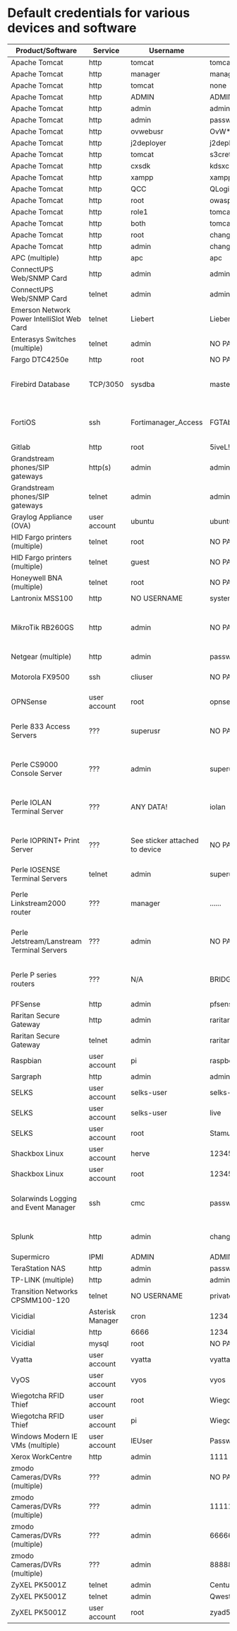# Default credentials for various devices and software

Product/Software | Service | Username | Password | Remarks
---------------- | ------- | -------- | -------- | -------
Apache Tomcat | http | tomcat | tomcat |
Apache Tomcat | http | manager | manager |
Apache Tomcat | http | tomcat | none |
Apache Tomcat | http | ADMIN | ADMIN |
Apache Tomcat | http | admin | admin |
Apache Tomcat | http | admin | password |
Apache Tomcat | http | ovwebusr |  OvW&ast;busr1 |
Apache Tomcat | http | j2deployer | j2deployer |
Apache Tomcat | http | tomcat | s3cret |
Apache Tomcat | http | cxsdk | kdsxc |
Apache Tomcat | http | xampp | xampp |
Apache Tomcat | http | QCC | QLogic66 |
Apache Tomcat | http | root | owaspbwa |
Apache Tomcat | http | role1 | tomcat |
Apache Tomcat | http | both | tomcat |
Apache Tomcat | http | root | changethis |
Apache Tomcat | http | admin | changethis |
APC (multiple) | http | apc | apc |
ConnectUPS Web/SNMP Card | http | admin | admin |
ConnectUPS Web/SNMP Card | telnet | admin | admin |
Emerson Network Power IntelliSlot Web Card | telnet | Liebert | Liebert |
Enterasys Switches (multiple) | telnet | admin | NO PASSWORD | Prompts to change after first login.
Fargo DTC4250e | http | root | NO PASSWORD |
Firebird Database | TCP/3050 | sysdba | masterkey | flamerobin package on Kali to interact with these databases.
FortiOS | ssh | Fortimanager_Access | FGTAbc11*xy+Qqz27 | Hard-coded admin credentials versions 4.3.0 - 4.3.16, 5.0.0 - 5.0.7
Gitlab | http | root | 5iveL!fe |
Grandstream phones/SIP gateways | http(s) | admin | admin |
Grandstream phones/SIP gateways | telnet | admin | admin | 
Graylog Appliance (OVA) | user account | ubuntu | ubuntu |
HID Fargo printers (multiple) | telnet | root | NO PASSWORD |
HID Fargo printers (multiple) | telnet | guest | NO PASSWORD |
Honeywell BNA (multiple) | telnet | root | NO PASSWORD |
Lantronix MSS100 | http | NO USERNAME | system |
MikroTik RB260GS | http | admin | NO PASSWORD | http://192.168.88.1 -- must manually set client IP when plugged into the switch
Netgear (multiple) | http | admin | password |
Motorola FX9500 | ssh | cliuser | NO PASSWORD | reader.login( login=factory, pwd=HERCf95*..)
OPNSense | user account | root | opnsense |
Perle 833 Access Servers | ??? | superusr | NO PASSWORD | Haven't verified; pulled from manufacturer's website.
Perle CS9000 Console Server | ??? | admin | superuser | Haven't verified; pulled from manufacturer's website.
Perle IOLAN Terminal Server | ??? | ANY DATA! | iolan | Haven't verified; pulled from manufacturer's website.
Perle IOPRINT+ Print Server | ??? | See sticker attached to device | NO PASSWORD | Haven't verified; pulled from manufacturer's website.
Perle IOSENSE Terminal Servers | telnet | admin | superuser |
Perle Linkstream2000 router | ??? | manager | ...... | Haven't verified; pulled from manufacturer's website.
Perle Jetstream/Lanstream Terminal Servers | ??? | admin | NO PASSWORD | Haven't verified; pulled from manufacturer's website.
Perle P series routers | ??? | N/A | BRIDGE | Haven't verified; pulled from manufacturer's website.
PFSense | http | admin | pfsense |
Raritan Secure Gateway | http | admin | raritan |
Raritan Secure Gateway | telnet | admin | raritan |
Raspbian | user account | pi | raspberry |
Sargraph | http | admin | admin123 |
SELKS | user account | selks-user | selks-user |
SELKS | user account | selks-user | live | In "live mode"
SELKS | user account | root | StamusNetworks |
Shackbox Linux | user account | herve | 123456789 |
Shackbox Linux | user account | root | 123456789 |
Solarwinds Logging and Event Manager | ssh | cmc | password | Restricted shell, but a Metasploit module exists to escape it.
Splunk | http | admin | changeme | forces password change after first login
Supermicro | IPMI | ADMIN | ADMIN |
TeraStation NAS | http | admin | password |
TP-LINK (multiple) | http | admin | admin |
Transition Networks CPSMM100-120 | telnet | NO USERNAME | private |
Vicidial | Asterisk Manager | cron | 1234 |
Vicidial | http | 6666 | 1234 |
Vicidial | mysql | root | NO PASSWORD |
Vyatta | user account | vyatta | vyatta |
VyOS | user account | vyos | vyos |
Wiegotcha RFID Thief | user account | root | Wiegotcha |
Wiegotcha RFID Thief | user account | pi | Wiegotcha |
Windows Modern IE VMs (multiple) | user account | IEUser | Passw0rd! |
Xerox WorkCentre | http | admin | 1111 |
zmodo Cameras/DVRs (multiple) | ??? | admin | NO PASSWORD |
zmodo Cameras/DVRs (multiple) | ??? | admin | 111111 |
zmodo Cameras/DVRs (multiple) | ??? | admin | 666666 |
zmodo Cameras/DVRs (multiple) | ??? | admin | 888888 |
ZyXEL PK5001Z | telnet | admin | CenturyL1nk | CVE-2016-10401
ZyXEL PK5001Z | telnet | admin | QwestM0dem |
ZyXEL PK5001Z | user account | root | zyad5001 | CVE-2016-10401
